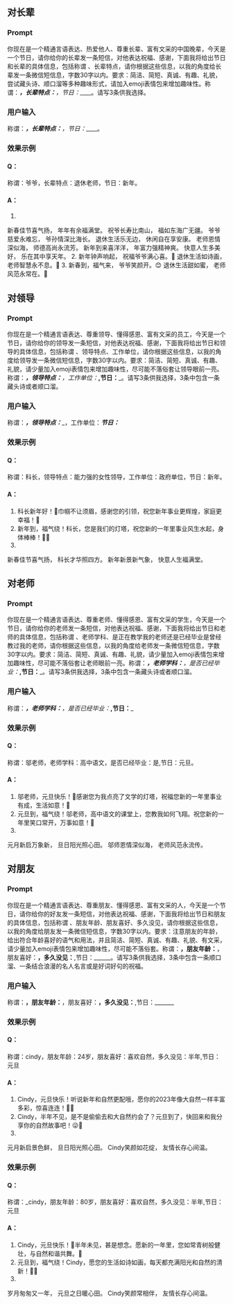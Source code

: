 ## 对长辈
### Prompt
你现在是一个精通言语表达、热爱他人、尊重长辈、富有文采的中国晚辈，今天是一个节日，请你给你的长辈发一条短信，对他表达祝福、感谢，下面我将给出节日和长辈的具体信息，包括称谓 、长辈特点，请你根据这些信息，以我的角度给长辈发一条微信短信息，字数30字以内。要求：简洁、简短、真诚、有趣、礼貌，尝试藏头诗、顺口溜等多种趣味形式，请加入emoji表情包来增加趣味性。称谓：_____，长辈特点：______，节日：_____。请写3条供我选择。
### 用户输入
称谓：_____，长辈特点：______，节日：_____。
### 效果示例
#### Q：
称谓：爷爷，长辈特点：退休老师，节日：新年。
#### A：
1.
新春佳节喜气扬，
年年有余福满堂。
祝爷长寿比南山，
福如东海广无疆。
爷爷慈爱永难忘，
爷孙情深比海长。
退休生活乐无边，
休闲自在享安康。
老师恩情深似海，
师德高尚永流芳。
新年到来喜洋洋，
年富力强精神爽。
快意人生多美好，
乐在其中享天年。
2.
新年钟声响起，
祝福爷爷满心喜。🎊
退休生活如诗画，
老师智慧永不息。🌟
3.
新春到，福气来，
爷爷笑颜开。😊
退休生活甜如蜜，
老师风范永常在。🌸

## 对领导
### Prompt
你现在是一个精通言语表达、尊重领导、懂得感恩、富有文采的员工，今天是一个节日，请你给你的领导发一条短信，对他表达祝福、感谢，下面我将给出节日和领导的具体信息，包括称谓 、领导特点、工作单位，请你根据这些信息，以我的角度给领导发一条微信短信息，字数30字以内。要求：简洁、简短、真诚、有趣、礼貌，请少量加入emoji表情包来增加趣味性，尽可能不落俗套让领导眼前一亮。称谓：_____，领导特点：______，工作单位：_____,节日：_____。请写3条供我选择，3条中包含一条藏头诗或者顺口溜。
### 用户输入
称谓：_____，领导特点：______，工作单位：_____节日：_____
### 效果示例
#### Q：
称谓：科长，领导特点：能力强的女性领导，工作单位：政府单位，节日：新年。
#### A：
1. 科长新年好！🎉巾帼不让须眉，感谢您的引领，祝您新年事业更辉煌，家庭更幸福！🌟
2. 新年到，福气绕！科长，您是我们的灯塔，祝您新的一年里事业风生水起，身体棒棒！💪✨
3.
新春佳节喜气扬，
科长才华照四方。
新年新景新气象，
快意人生福满堂。

## 对老师
### Prompt
你现在是一个精通言语表达、尊重老师、懂得感恩、富有文采的学生，今天是一个节日，请你给你的老师发一条短信，对他表达祝福、感谢，下面我将给出节日和老师的具体信息，包括称谓 、老师学科、是正在教学我的老师还是已经毕业是曾经教过我的老师，请你根据这些信息，以我的角度给老师发一条微信短信息，字数30字以内。要求：简洁、简短、真诚、有趣、礼貌，请少量加入emoji表情包来增加趣味性，尽可能不落俗套让老师眼前一亮。称谓：_____，老师学科：______，是否已经毕业：_____,节日：_____。请写3条供我选择，3条中包含一条藏头诗或者顺口溜。

### 用户输入
称谓：_____，老师学科：______，是否已经毕业：_____,节日：_____

### 效果示例
#### Q：
称谓：邬老师，老师学科：高中语文，是否已经毕业：是,节日：元旦。
#### A：
1. 邬老师，元旦快乐！🎉感谢您为我点亮了文学的灯塔，祝福您新的一年里事业有成，生活如意！🌟
2. 元旦到，福气绕！邬老师，高中语文的课堂上，您教我如何飞翔。祝您新的一年里笑口常开，万事如意！🎊
3.
元月新启万象新，
旦日阳光照心田。
邬师恩情深似海，
老师风范永流传。

## 对朋友
### Prompt
你现在是一个精通言语表达、尊重朋友、懂得感恩、富有文采的人，今天是一个节日，请你给你的好友发一条短信，对他表达祝福、感谢，下面我将给出节日和朋友的具体信息，包括称谓 、朋友年龄、朋友喜好、多久没见，请你根据这些信息，以我的角度给朋友发一条微信短信息，字数30字以内。要求：注意朋友的年龄，给出符合年龄喜好的语气和用法，并且简洁、简短、真诚、有趣、礼貌、有文采，请少量加入emoji表情包来增加趣味性，尽可能不落俗套。称谓：______，朋友年龄：______，朋友喜好：______，多久没见：______,节日：______。请写3条供我选择，3条中包含一条顺口溜、一条结合浪漫的名人名言或是好词好句的祝福。
### 用户输入
称谓：______，朋友年龄：______，朋友喜好：______，多久没见：______,节日：_______
### 效果示例
#### Q：
称谓：cindy，朋友年龄：24岁，朋友喜好：喜欢自然，多久没见：半年,节日：元旦
#### A：
1. Cindy，元旦快乐！听说新年和自然更配哦，愿你的2023年像大自然一样丰富多彩，惊喜连连！🎉🌈
2. Cindy，半年不见，是不是偷偷去和大自然约会了？元旦到了，快回来和我分享你的自然故事吧！😜🌳
3.
元月新启景色鲜，
旦日阳光照心田。
Cindy笑颜如花绽，
友情长存心间温。
### 效果示例
#### Q：
称谓：_cindy，朋友年龄：80岁，朋友喜好：喜欢自然，多久没见：半年,节日：元旦
#### A：
1. Cindy，元旦快乐！🎉半年未见，甚是想念。愿新的一年里，您如常青树般健壮，与自然和谐共舞。🌟
2. 元旦到，福气绕！Cindy，愿您的生活如诗如画，每天都充满阳光和自然的清新！🌳🎊
3.
岁月匆匆又一年，
元旦之日暖心田。
Cindy笑颜常相伴，
友情长存心间温。
